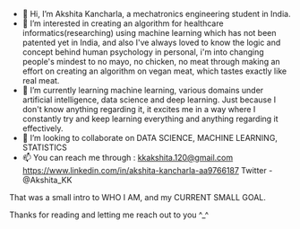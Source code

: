 - 👋 Hi, I’m Akshita Kancharla, a mechatronics engineering student in India.
- 👀 I’m interested in creating an algorithm for healthcare informatics(researching) using machine learning which has not been patented yet in India, and also I've always loved to know the logic and concept behind human psychology in personal, i'm into changing people's mindest to no mayo, no chicken, no meat through making an effort on creating an algorithm on vegan meat, which tastes exactly like real meat. 
- 🌱 I’m currently learning machine learning, various domains under artificial intelligence, data science and deep learning. Just because I don't know anything regarding it, it excites me in a way where I constantly try and keep learning everything and anything regarding it effectively.
- 💞️ I’m looking to collaborate on DATA SCIENCE, MACHINE LEARNING, STATISTICS
- 📫 You can reach me through :
kkakshita.120@gmail.com
https://www.linkedin.com/in/akshita-kancharla-aa9766187
Twitter - @Akshita_KK

That was a small intro to WHO I AM, and my CURRENT SMALL GOAL.

Thanks for reading and letting me reach out to you ^_^

<!---
Akshita1210/Akshita1210 is a ✨ special ✨ repository because its `README.md` (this file) appears on your GitHub profile.
You can click the Preview link to take a look at your changes.
--->
